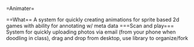 =Animater=

==What==
A system for quickly creating animations for sprite based 2d games with ability for annotating w/ meta data 
===Scan and play===
System for quickly uploading photos via email (from your phone when doodling in class), drag and drop from desktop, use library to organize/fork
